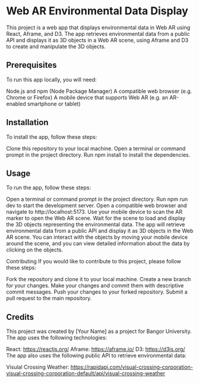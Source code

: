 # Web AR Environmental Data Display
This project is a web app that displays environmental data in Web AR using React, Aframe, and D3. The app retrieves environmental data from a public API and displays it as 3D objects in a Web AR scene, using Aframe and D3 to create and manipulate the 3D objects.

## Prerequisites
To run this app locally, you will need:

Node.js and npm (Node Package Manager)
A compatible web browser (e.g. Chrome or Firefox)
A mobile device that supports Web AR (e.g. an AR-enabled smartphone or tablet)
## Installation
To install the app, follow these steps:

Clone this repository to your local machine.
Open a terminal or command prompt in the project directory.
Run npm install to install the dependencies.
## Usage
To run the app, follow these steps:

Open a terminal or command prompt in the project directory.
Run npm run dev to start the development server.
Open a compatible web browser and navigate to http://localhost:5173.
Use your mobile device to scan the AR marker to open the Web AR scene.
Wait for the scene to load and display the 3D objects representing the environmental data.
The app will retrieve environmental data from a public API and display it as 3D objects in the Web AR scene. You can interact with the objects by moving your mobile device around the scene, and you can view detailed information about the data by clicking on the objects.

Contributing
If you would like to contribute to this project, please follow these steps:

Fork the repository and clone it to your local machine.
Create a new branch for your changes.
Make your changes and commit them with descriptive commit messages.
Push your changes to your forked repository.
Submit a pull request to the main repository.

## Credits
This project was created by [Your Name] as a project for Bangor University. The app uses the following technologies:

React: https://reactjs.org/
Aframe: https://aframe.io/
D3: https://d3js.org/
The app also uses the following public API to retrieve environmental data:

Visulal Crossing Weather: https://rapidapi.com/visual-crossing-corporation-visual-crossing-corporation-default/api/visual-crossing-weather
